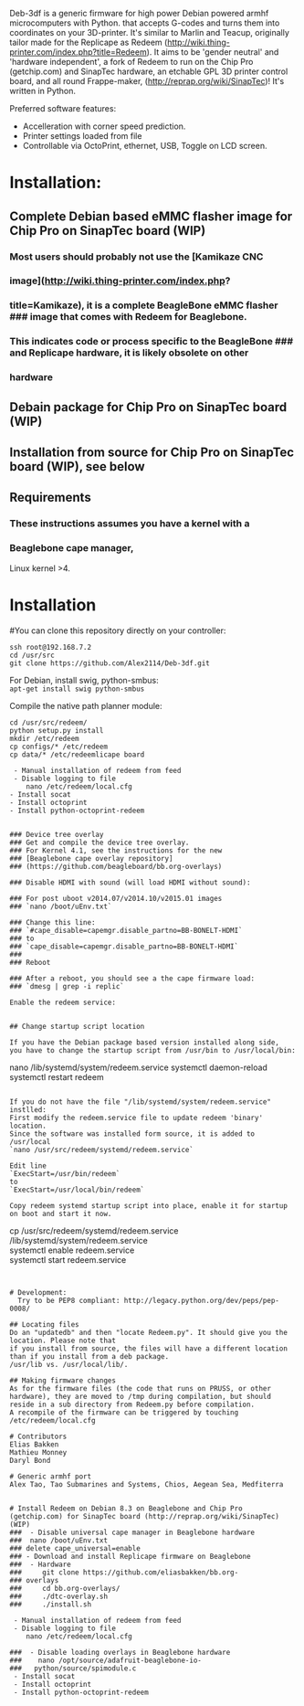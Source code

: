 
Deb-3df is a generic firmware for high power Debian powered armhf microcomputers with Python. that accepts G-codes and turns them into coordinates on your 3D-printer. It's similar to Marlin and Teacup, originally tailor made for the Replicape as Redeem (http://wiki.thing-printer.com/index.php?title=Redeem). It aims to be 'gender neutral' and 'hardware independent', a fork of Redeem to run on the Chip Pro (getchip.com) and SinapTec hardware, an etchable GPL 3D printer control board, and all round Frappe-maker, (http://reprap.org/wiki/SinapTec)! It's written in Python. 

Preferred software features:  
- Accelleration with corner speed prediction.  
- Printer settings loaded from file  
- Controllable via OctoPrint, ethernet, USB, Toggle on LCD screen.   


# Installation:
## Complete Debian based eMMC flasher image for Chip Pro on SinapTec board (WIP)
### Most users should probably not use the [Kamikaze CNC 
### image](http://wiki.thing-printer.com/index.php? 
### title=Kamikaze), it is a complete BeagleBone eMMC flasher  ### image that comes with Redeem for Beaglebone. 

### This indicates code or process specific to the BeagleBone ### and Replicape hardware, it is likely obsolete on other 
### hardware
 
## Debain package for Chip Pro on SinapTec board (WIP)

## Installation from source for Chip Pro on SinapTec board (WIP), see below

## Requirements
### These instructions assumes you have a kernel with a 
### Beaglebone cape manager, 
Linux kernel >4.

# Installation

#You can clone this repository directly on your controller:  
```
ssh root@192.168.7.2
cd /usr/src  
git clone https://github.com/Alex2114/Deb-3df.git   
```

For Debian, install swig, python-smbus:  
`apt-get install swig python-smbus`

Compile the native path planner module:  
```
cd /usr/src/redeem/
python setup.py install  
mkdir /etc/redeem
cp configs/* /etc/redeem
cp data/* /etc/redeemlicape board

 - Manual installation of redeem from feed
 - Disable logging to file
    nano /etc/redeem/local.cfg
- Install socat
- Install octoprint
- Install python-octoprint-redeem


### Device tree overlay
### Get and compile the device tree overlay.  
### For Kernel 4.1, see the instructions for the new 
### [Beaglebone cape overlay repository]
### (https://github.com/beagleboard/bb.org-overlays)  
 
### Disable HDMI with sound (will load HDMI without sound):  

### For post uboot v2014.07/v2014.10/v2015.01 images
### `nano /boot/uEnv.txt`  

### Change this line:  
### `#cape_disable=capemgr.disable_partno=BB-BONELT-HDMI`
### to
### `cape_disable=capemgr.disable_partno=BB-BONELT-HDMI`
### 
### Reboot

### After a reboot, you should see a the cape firmware load:  
### `dmesg | grep -i replic`  

Enable the redeem service:  


## Change startup script location

If you have the Debian package based version installed along side, 
you have to change the startup script from /usr/bin to /usr/local/bin:
```
nano /lib/systemd/system/redeem.service
systemctl daemon-reload
systemctl restart redeem
```

If you do not have the file "/lib/systemd/system/redeem.service" instlled: 
First modify the redeem.service file to update redeem 'binary' location.
Since the software was installed form source, it is added to /usr/local
`nano /usr/src/redeem/systemd/redeem.service`

Edit line
`ExecStart=/usr/bin/redeem`
to
`ExecStart=/usr/local/bin/redeem`

Copy redeem systemd startup script into place, enable it for startup on boot and start it now.

```
cp /usr/src/redeem/systemd/redeem.service /lib/systemd/system/redeem.service  
systemctl enable redeem.service  
systemctl start redeem.service  
```


# Development:  
  Try to be PEP8 compliant: http://legacy.python.org/dev/peps/pep-0008/

## Locating files 
Do an "updatedb" and then "locate Redeem.py". It should give you the location. Please note that
if you install from source, the files will have a different location than if you install from a deb package.
/usr/lib vs. /usr/local/lib/.

## Making firmware changes
As for the firmware files (the code that runs on PRUSS, or other hardware), they are moved to /tmp during compilation, but should reside in a sub directory from Redeem.py before compilation.
A recompile of the firmware can be triggered by touching /etc/redeem/local.cfg

# Contributors
Elias Bakken
Mathieu Monney
Daryl Bond

# Generic armhf port
Alex Tao, Tao Submarines and Systems, Chios, Aegean Sea, Medfiterra


# Install Redeem on Debian 8.3 on Beaglebone and Chip Pro (getchip.com) for SinapTec board (http://reprap.org/wiki/SinapTec) (WIP)
###  - Disable universal cape manager in Beaglebone hardware
###  nano /boot/uEnv.txt
### delete cape_universal=enable
### - Download and install Replicape firmware on Beaglebone 
###  - Hardware
###     git clone https://github.com/eliasbakken/bb.org-
### overlays
###     cd bb.org-overlays/
###     ./dtc-overlay.sh
###     ./install.sh

 - Manual installation of redeem from feed
 - Disable logging to file
    nano /etc/redeem/local.cfg

###  - Disable loading overlays in Beaglebone hardware
###    nano /opt/source/adafruit-beaglebone-io-    
###   python/source/spimodule.c
 - Install socat
 - Install octoprint
 - Install python-octoprint-redeem


